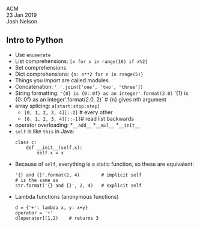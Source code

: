 ACM  
23 Jan 2019  
Josh Nelson  

## Intro to Python

* Use `enumerate`
* List comprehensions: `[x for x in range(10) if x%2]`
* Set comprehensions
* Dict comprehensions: `{n: n**2 for n in range(5)}`
* Things you import are called modules
* Concatenation: `' '.join(['one', 'two', 'three'])`
* String formatting: `'{0} is {0:.0f} as an integer'.format(2.0)`
    '{1} is {0:.0f} as an integer'.format(2.0, 2)` # {n} gives nth argument
* array splicing: `a[start:stop:step]`
    * `[0, 1, 2, 3, 4][::2]` # every other
    * `[0, 1, 2, 3, 4][::-1]`# read list backwards
* operator overloading:
    *`__add__`
    *`__mul__`
    *`__init__`
* `self` is like `this` in Java:
    ```
    class c:
        def __init__(self,x):
            self.x = x
    ```
* Because of `self`, everything is a static function, so these are equivalent:
    ```
    '{} and {}'.format(2, 4)        # implicit self
    # is the same as
    str.format('{} and {}', 2, 4)   # explicit self 
    ```
* Lambda functions (anonymous functions)
    ```
    d = {'+': lambda x, y: x+y}
    operator = '+'
    d[operator](1,2)    # returns 3

